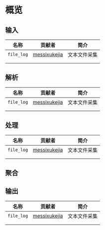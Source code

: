 # 概览

## 输入

| 名称         | 贡献者                                             | 简介     |
| ---------- | ----------------------------------------------- | ------ |
| `file_log` | [messixukejia](https://github.com/messixukejia) | 文本文件采集 |
|            |                                                 |        |
|            |                                                 |        |

## 解析

| 名称         | 贡献者                                             | 简介     |
| ---------- | ----------------------------------------------- | ------ |
| `file_log` | [messixukejia](https://github.com/messixukejia) | 文本文件采集 |
|            |                                                 |        |
|            |                                                 |        |

## 处理

| 名称         | 贡献者                                             | 简介     |
| ---------- | ----------------------------------------------- | ------ |
| `file_log` | [messixukejia](https://github.com/messixukejia) | 文本文件采集 |
|            |                                                 |        |
|            |                                                 |        |

## 聚合

## 输出

| 名称         | 贡献者                                             | 简介     |
| ---------- | ----------------------------------------------- | ------ |
| `file_log` | [messixukejia](https://github.com/messixukejia) | 文本文件采集 |
|            |                                                 |        |
|            |                                                 |        |
